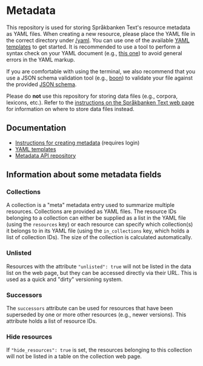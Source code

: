 # Metadata

This repository is used for storing Språkbanken Text's resource metadata as YAML files. When creating a new resource,
please place the YAML file in the correct directory under [/yaml](/yaml). You can use one of the available [YAML
templates](/yaml_templates) to get started. It is recommended to use a tool to perform a syntax check on your YAML
document (e.g., [this one](https://codebeautify.org/yaml-validator)) to avoid general errors in the YAML markup.

If you are comfortable with using the terminal, we also recommend that you use a JSON schema validation tool (e.g.,
[boon](https://github.com/santhosh-tekuri/boon/releases)) to validate your file against the provided [JSON
schema](/schema/metadata.json).

Please do **not** use this repository for storing data files (e.g., corpora, lexicons, etc.). Refer to the [instructions
on the Språkbanken Text web page](https://spraakbanken.gu.se/om/internt/teknik/metadata) for information on where to
store data files instead.

## Documentation

- [Instructions for creating metadata](https://spraakbanken.gu.se/om/internt/teknik/metadata) (requires login)
- [YAML templates](/yaml_templates)
- [Metadata API repository](https://github.com/spraakbanken/metadata-api)

## Information about some metadata fields

### Collections

A collection is a "meta" metadata entry used to summarize multiple resources. Collections are provided as YAML files.
The resource IDs belonging to a collection can either be supplied as a list in the YAML file (using the `resources` key)
or each resource can specify which collection(s) it belongs to in its YAML file (using the `in_collections` key, which
holds a list of collection IDs). The size of the collection is calculated automatically.

### Unlisted

Resources with the attribute `"unlisted": true` will not be listed in the data list on the web page, but they can be
accessed directly via their URL. This is used as a quick and "dirty" versioning system.

### Successors

The `successors` attribute can be used for resources that have been superseded by one or more other resources (e.g.,
newer versions). This attribute holds a list of resource IDs.

### Hide resources

If `"hide_resources": true` is set, the resources belonging to this collection will not be listed in a table on the
collection web page.
